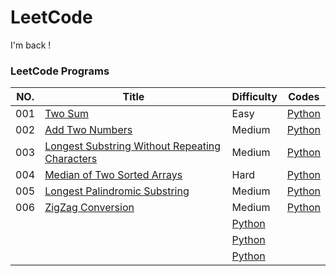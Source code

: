 # LeetCode
I'm back !
### LeetCode Programs

| NO. | Title | Difficulty | Codes |
| --- | ----- | ---------- | ----- |
| 001 | [Two Sum](https://leetcode.com/problems/two-sum/) | Easy | [Python](./Algorithms/Python/001.two-sum.py) |
| 002 | [Add Two Numbers](https://leetcode.com/problems/add-two-numbers/) | Medium | [Python](./Algorithms/Python/002.add-two-numbers.py) |
| 003 | [Longest Substring Without Repeating Characters](https://leetcode.com/problems/longest-substring-without-repeating-characters/) | Medium | [Python](./Algorithms/Python/003.longest-substring-without-repeating-characters.py) |
| 004 | [Median of Two Sorted Arrays](https://leetcode.com/problems/median-of-two-sorted-arrays/) | Hard | [Python](./Algorithms/Python/004.median-of-two-sorted-arrays.py) |
| 005 | [Longest Palindromic Substring](https://leetcode.com/problems/longest-palindromic-substring/) | Medium | [Python](./Algorithms/Python/005.longest-palindromic-substring.py) |
| 006 | [ZigZag Conversion](https://leetcode.com/problems/zigzag-conversion) | Medium | [Python](./Algorithms/Python/006.zigzag-conversion.py) |
|  |  | [Python](./Algorithms/Python/.py) |
|  |  | [Python](./Algorithms/Python/.py) |
|  |  | [Python](./Algorithms/Python/.py) |
